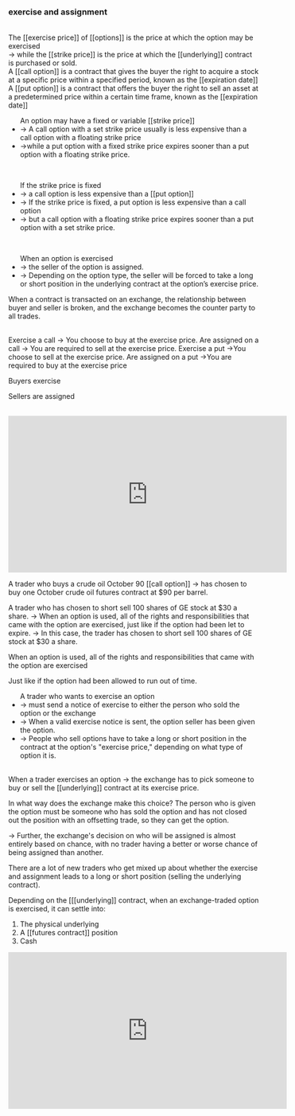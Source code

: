 
### exercise and assignment 
<br>
The [[exercise price]] of [[options]] is the price at which the option may be exercised<br>
-> while the [[strike price]] is the price at which the [[underlying]] contract is purchased or sold.  
<br>
A [[call option]] is a contract that gives the buyer the right to acquire a stock at a specific price within a specified period, known as the [[expiration date]]
<br>
A [[put option]] is a contract that offers the buyer the right to sell an asset at a predetermined price within a certain time frame, known as the [[expiration date]] 
<br>
<ul>
An option may have a fixed or variable [[strike price]]
<li>-> A call option with a set strike price usually is less expensive than a call option with a floating strike price</li>
<li>->while a put option with a fixed strike price expires sooner than a put option with a floating strike price.</li>
</ul>
<br>
<ul>
If the strike price is fixed
<li>-> a call option is less expensive than a [[put option]]</li>
<li>-> If the strike price is fixed, a put option is less expensive than a call option</li>
<li>-> but a call option with a floating strike price expires sooner than a put option with a set strike price.</li>
</ul>
<br>
<ul>
When an option is exercised
<li>-> the seller of the option is assigned.</li>
<li>-> Depending on the option type, the seller will be forced to take a long or short position in the underlying contract at the option’s exercise price.</li>
</ul>


<p>When a contract is transacted on an exchange, the relationship between buyer and seller is broken, and the exchange becomes the counter party to all trades.</p>
<br>
Exercise a call		-> You choose to buy at the exercise price.
Are assigned on a call -> You are required to sell at the exercise price.
Exercise a put		->You choose to sell at the exercise price.
Are assigned on a put	->You are required to buy at the exercise price
<br>
<p>Buyers exercise</p>
<p>Sellers are assigned</p>
<br>
<iframe width="560" height="315" src="https://www.youtube.com/embed/4ZX6GwTD814" title="YouTube video player" frameborder="0" allow="accelerometer; autoplay; clipboard-write; encrypted-media; gyroscope; picture-in-picture" allowfullscreen></iframe>
<br>

A trader who buys a crude oil October 90 [[call option]]
-> has chosen to buy one October crude oil futures contract at $90 per barrel.

A trader who has chosen to short sell 100 shares of GE stock at $30 a share.
-> When an option is used, all of the rights and responsibilities that came with the option are exercised, just like if the option had been let to expire.
-> In this case, the trader has chosen to short sell 100 shares of GE stock at $30 a share.

<p>When an option is used, all of the rights and responsibilities that came with the option are exercised</p>

Just like if the option had been allowed to run out of time.

<ul>
A trader who wants to exercise an option
<li>-> must send a notice of exercise to either the person who sold the option or the exchange</li>
<li>-> When a valid exercise notice is sent, the option seller has been given the option.</li>
<li>-> People who sell options have to take a long or short position in the contract at the option's "exercise price," depending on what type of option it is.</li>
</ul><br>
When a trader exercises an option
-> the exchange has to pick someone to buy or sell the [[underlying]] contract at its exercise price.

<p>In what way does the exchange make this choice? The person who is given the option must be someone who has sold the option and has not closed out the position with an offsetting trade, so they can get the option.</p>

-> Further, the exchange's decision on who will be assigned is almost entirely based on chance, with no trader having a better or worse chance of being assigned than another.
<br>
<p>There are a lot of new traders who get mixed up about whether the exercise and assignment leads to a long or short position (selling the underlying contract).</p>

Depending on the [[[underlying]] contract, when an exchange-traded option
is exercised, it can settle into: 

1. The physical underlying
2. A [[futures contract]] position
3. Cash

<iframe width="560" height="315" src="https://www.youtube.com/embed/sAhrFGKXmnQ" title="YouTube video player" frameborder="0" allow="accelerometer; autoplay; clipboard-write; encrypted-media; gyroscope; picture-in-picture" allowfullscreen></iframe>
